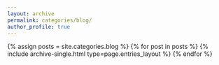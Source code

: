 ```yaml
---
layout: archive
permalink: categories/blog/
author_profile: true
---
```


{% assign posts = site.categories.blog %}
{% for post in posts %} {% include archive-single.html type=page.entries_layout %} {% endfor %}